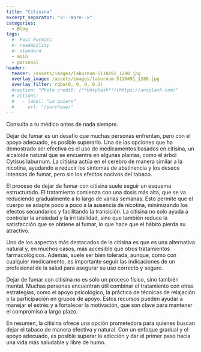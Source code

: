 ```yaml
---
title: "Citisina"
excerpt_separator: "<!--more-->"
categories:
  - Blog
tags:
  #- Post Formats
  #- readability
  #- standard
  - main
  - personal
header:
  teaser: /assets/images/laburnum-5118491_1280.jpg
  overlay_image: /assets/images/laburnum-5118491_1280.jpg
  overlay_filter: rgba(0, 0, 0, 0.2)
  #caption: "Photo credit: [**Unsplash**](https://unsplash.com)"
  # actions:
  #   - label: "Lo quiero"
  #     url: "/purchase/"
---
```

Consulta a tu médico antes de nada siempre.
<!--more-->
Dejar de fumar es un desafío que muchas personas enfrentan, pero con el apoyo adecuado, es posible superarlo. Una de las opciones que ha demostrado ser efectiva es el uso de medicamentos basados en citisina, un alcaloide natural que se encuentra en algunas plantas, como el árbol Cytisus laburnum. La citisina actúa en el cerebro de manera similar a la nicotina, ayudando a reducir los síntomas de abstinencia y los deseos intensos de fumar, pero sin los efectos nocivos del tabaco.

El proceso de dejar de fumar con citisina suele seguir un esquema estructurado. El tratamiento comienza con una dosis más alta, que se va reduciendo gradualmente a lo largo de varias semanas. Esto permite que el cuerpo se adapte poco a poco a la ausencia de nicotina, minimizando los efectos secundarios y facilitando la transición. La citisina no solo ayuda a controlar la ansiedad y la irritabilidad, sino que también reduce la satisfacción que se obtiene al fumar, lo que hace que el hábito pierda su atractivo.

Uno de los aspectos más destacados de la citisina es que es una alternativa natural y, en muchos casos, más accesible que otros tratamientos farmacológicos. Además, suele ser bien tolerada, aunque, como con cualquier medicamento, es importante seguir las indicaciones de un profesional de la salud para asegurar su uso correcto y seguro.

Dejar de fumar con citisina no es solo un proceso físico, sino también mental. Muchas personas encuentran útil combinar el tratamiento con otras estrategias, como el apoyo psicológico, la práctica de técnicas de relajación o la participación en grupos de apoyo. Estos recursos pueden ayudar a manejar el estrés y a fortalecer la motivación, que son clave para mantener el compromiso a largo plazo.

En resumen, la citisina ofrece una opción prometedora para quienes buscan dejar el tabaco de manera efectiva y natural. Con un enfoque gradual y el apoyo adecuado, es posible superar la adicción y dar el primer paso hacia una vida más saludable y libre de humo.

